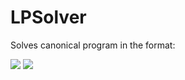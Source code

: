 # LPSolver
Solves canonical program in the format:

<img src="https://render.githubusercontent.com/render/math?math=min:c^Tx">
<img src="https://render.githubusercontent.com/render/math?math=Ax=b">
